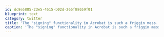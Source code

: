 ```yaml
---
id: dc8e5885-23e5-4615-b02d-265f88659f01
blueprint: text
category: twitter
title: 'The "signing" functionality in Acrobat is such a friggin mess. I love how you cant always save filled in forms due to ''permissions'' as well'
caption: 'The "signing" functionality in Acrobat is such a friggin mess. I love how you cant always save filled in forms due to ''permissions'' as well'
---
```

